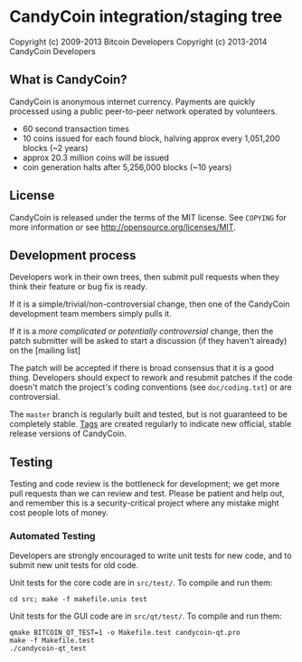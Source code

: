 CandyCoin integration/staging tree
==================================

Copyright (c) 2009-2013 Bitcoin Developers
Copyright (c) 2013-2014 CandyCoin Developers

What is CandyCoin?
------------------

CandyCoin is anonymous internet currency. Payments are quickly processed
using a public peer-to-peer network operated by volunteers.

 * 60 second transaction times
 * 10 coins issued for each found block, halving approx every 1,051,200 blocks (~2 years)
 * approx 20.3 million coins will be issued
 * coin generation halts after 5,256,000 blocks (~10 years)
 
License
-------

CandyCoin is released under the terms of the MIT license. See `COPYING` for more
information or see http://opensource.org/licenses/MIT.

Development process
-------------------

Developers work in their own trees, then submit pull requests when they think
their feature or bug fix is ready.

If it is a simple/trivial/non-controversial change, then one of the CandyCoin
development team members simply pulls it.

If it is a *more complicated or potentially controversial* change, then the patch
submitter will be asked to start a discussion (if they haven't already) on the
[mailing list]

The patch will be accepted if there is broad consensus that it is a good thing.
Developers should expect to rework and resubmit patches if the code doesn't
match the project's coding conventions (see `doc/coding.txt`) or are
controversial.

The `master` branch is regularly built and tested, but is not guaranteed to be
completely stable. [Tags](https://github.com/eatsweetmoney/candycoin-official/tags) are created
regularly to indicate new official, stable release versions of CandyCoin.

Testing
-------

Testing and code review is the bottleneck for development; we get more pull
requests than we can review and test. Please be patient and help out, and
remember this is a security-critical project where any mistake might cost people
lots of money.

### Automated Testing

Developers are strongly encouraged to write unit tests for new code, and to
submit new unit tests for old code.

Unit tests for the core code are in `src/test/`. To compile and run them:

    cd src; make -f makefile.unix test

Unit tests for the GUI code are in `src/qt/test/`. To compile and run them:

    qmake BITCOIN_QT_TEST=1 -o Makefile.test candycoin-qt.pro
    make -f Makefile.test
    ./candycoin-qt_test

